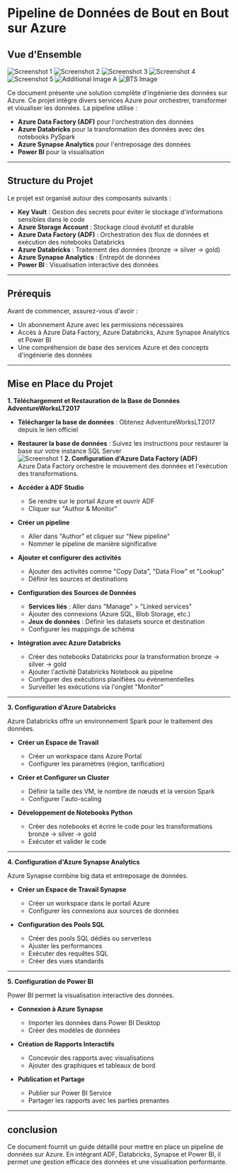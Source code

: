 # Pipeline de Données de Bout en Bout sur Azure 

## Vue d'Ensemble

![Screenshot 1](images/1.png)
![Screenshot 2](images/2.png)
![Screenshot 3](images/3.png)
![Screenshot 4](images/4.png)
![Screenshot 5](images/5.png)
![Additional Image A](images/a.png)
![BTS Image](images/bts.png)


Ce document présente une solution complète d'ingénierie des données sur Azure. Ce projet intègre divers services Azure pour orchestrer, transformer et visualiser les données. La pipeline utilise :  

- **Azure Data Factory (ADF)** pour l'orchestration des données  
- **Azure Databricks** pour la transformation des données avec des notebooks PySpark  
- **Azure Synapse Analytics** pour l'entreposage des données  
- **Power BI** pour la visualisation  

---

## Structure du Projet
Le projet est organisé autour des composants suivants :  

- **Key Vault** : Gestion des secrets pour éviter le stockage d'informations sensibles dans le code  
- **Azure Storage Account** : Stockage cloud évolutif et durable  
- **Azure Data Factory (ADF)** : Orchestration des flux de données et exécution des notebooks Databricks  
- **Azure Databricks** : Traitement des données (bronze → silver → gold)  
- **Azure Synapse Analytics** : Entrepôt de données  
- **Power BI** : Visualisation interactive des données  

---

## Prérequis
Avant de commencer, assurez-vous d'avoir :  

- Un abonnement Azure avec les permissions nécessaires  
- Accès à Azure Data Factory, Azure Databricks, Azure Synapse Analytics et Power BI  
- Une compréhension de base des services Azure et des concepts d'ingénierie des données  

---
## Mise en Place du Projet

**1. Téléchargement et Restauration de la Base de Données AdventureWorksLT2017**  
- **Télécharger la base de données** : Obtenez AdventureWorksLT2017 depuis le lien officiel  
- **Restaurer la base de données** : Suivez les instructions pour restaurer la base sur votre instance SQL Server  
![Screenshot 1](images/1.png)
**2. Configuration d'Azure Data Factory (ADF)**  
Azure Data Factory orchestre le mouvement des données et l'exécution des transformations.  

- **Accéder à ADF Studio**  
  - Se rendre sur le portail Azure et ouvrir ADF  
  - Cliquer sur "Author & Monitor"  

- **Créer un pipeline**  
  - Aller dans "Author" et cliquer sur "New pipeline"  
  - Nommer le pipeline de manière significative  

- **Ajouter et configurer des activités**  
  - Ajouter des activités comme "Copy Data", "Data Flow" et "Lookup"  
  - Définir les sources et destinations  

- **Configuration des Sources de Données**  
  - **Services liés** : Aller dans "Manage" > "Linked services"  
  - Ajouter des connexions (Azure SQL, Blob Storage, etc.)  
  - **Jeux de données** : Définir les datasets source et destination  
  - Configurer les mappings de schéma  

- **Intégration avec Azure Databricks**  
  - Créer des notebooks Databricks pour la transformation bronze → silver → gold  
  - Ajouter l'activité Databricks Notebook au pipeline  
  - Configurer des exécutions planifiées ou événementielles  
  - Surveiller les exécutions via l'onglet "Monitor"  

---

**3. Configuration d'Azure Databricks**  

Azure Databricks offre un environnement Spark pour le traitement des données.  

- **Créer un Espace de Travail**  
  - Créer un workspace dans Azure Portal  
  - Configurer les paramètres (région, tarification)  

- **Créer et Configurer un Cluster**  
  - Définir la taille des VM, le nombre de nœuds et la version Spark  
  - Configurer l'auto-scaling  

- **Développement de Notebooks Python**  
  - Créer des notebooks et écrire le code pour les transformations bronze → silver → gold  
  - Exécuter et valider le code  

---

**4. Configuration d'Azure Synapse Analytics**  

Azure Synapse combine big data et entreposage de données.  

- **Créer un Espace de Travail Synapse**  
  - Créer un workspace dans le portail Azure  
  - Configurer les connexions aux sources de données  

- **Configuration des Pools SQL**  
  - Créer des pools SQL dédiés ou serverless  
  - Ajuster les performances  
  - Exécuter des requêtes SQL  
  - Créer des vues standards  

---

**5. Configuration de Power BI**  

Power BI permet la visualisation interactive des données.  

- **Connexion à Azure Synapse**  
  - Importer les données dans Power BI Desktop  
  - Créer des modèles de données  

- **Création de Rapports Interactifs**  
  - Concevoir des rapports avec visualisations  
  - Ajouter des graphiques et tableaux de bord  

- **Publication et Partage**  
  - Publier sur Power BI Service  
  - Partager les rapports avec les parties prenantes  

---

## conclusion
Ce document fournit un guide détaillé pour mettre en place un pipeline de données sur Azure. En intégrant ADF, Databricks, Synapse et Power BI, il permet une gestion efficace des données et une visualisation performante.  
